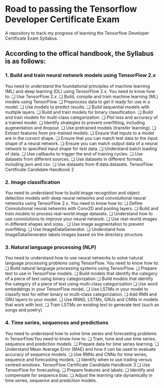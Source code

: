 # Road to passing the Tensorflow Developer Certificate Exam

A repository to track my progress of learning the Tensorflow Developer Certificate Exam Syllabus.
## According to the offical handbook, the Syllabus is as follows:
### 1. Build and train neural network models using TensorFlow 2.x
You need to understand the foundational principles of machine learning (ML) and deep learning (DL)
using TensorFlow 2.x. You need to know how to:
❏ Use TensorFlow 2.x.
❏ Build, compile and train machine learning (ML) models using TensorFlow.
❏ Preprocess data to get it ready for use in a model.
❏ Use models to predict results.
❏ Build sequential models with multiple layers.
❏ Build and train models for binary classification.
❏ Build and train models for multi-class categorization.
❏ Plot loss and accuracy of a trained model.
❏ Identify strategies to prevent overfitting, including augmentation and dropout.
❏ Use pretrained models (transfer learning).
❏ Extract features from pre-trained models.
❏ Ensure that inputs to a model are in the correct shape.
❏ Ensure that you can match test data to the input shape of a neural network.
❏ Ensure you can match output data of a neural network to specified input shape for test data.
❏ Understand batch loading of data.
❏ Use callbacks to trigger the end of training cycles.
❏ Use datasets from different sources.
❏ Use datasets in different formats, including json and csv.
❏ Use datasets from tf.data.datasets.
TensorFlow Certificate Candidate Handbook 2
### 2. Image classification
You need to understand how to build image recognition and object detection models with deep neural
networks and convolutional neural networks using TensorFlow 2.x. You need to know how to:
❏ Define Convolutional neural networks with Conv2D and pooling layers.
❏ Build and train models to process real-world image datasets.
❏ Understand how to use convolutions to improve your neural network.
❏ Use real-world images in different shapes and sizes..
❏ Use image augmentation to prevent overfitting.
❏ Use ImageDataGenerator.
❏ Understand how ImageDataGenerator labels images based on the directory structure.
### 3. Natural language processing (NLP)
You need to understand how to use neural networks to solve natural language processing problems
using TensorFlow. You need to know how to:
❏ Build natural language processing systems using TensorFlow.
❏ Prepare text to use in TensorFlow models.
❏ Build models that identify the category of a piece of text using binary categorization
❏ Build models that identify the category of a piece of text using multi-class categorization
❏ Use word embeddings in your TensorFlow model.
❏ Use LSTMs in your model to classify text for either binary or multi-class categorization.
❏ Add RNN and GRU layers to your model.
❏ Use RNNS, LSTMs, GRUs and CNNs in models that work with text.
❏ Train LSTMs on existing text to generate text (such as songs and poetry)
### 4. Time series, sequences and predictions
You need to understand how to solve time series and forecasting problems in TensorFlow.You need to
know how to:
❏ Train, tune and use time series, sequence and prediction models.
❏ Prepare data for time series learning.
❏ Understand Mean Average Error (MAE) and how it can be used to evaluate accuracy of
sequence models.
❏ Use RNNs and CNNs for time series, sequence and forecasting models.
❏ Identify when to use trailing versus centred windows.
TensorFlow Certificate Candidate Handbook 3
❏ Use TensorFlow for forecasting.
❏ Prepare features and labels.
❏ Identify and compensate for sequence bias.
❏ Adjust the learning rate dynamically in time series, sequence and prediction models.
